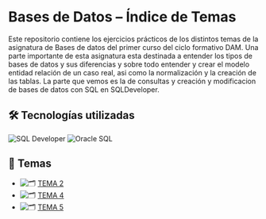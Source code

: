 # Bases de  Datos – Índice de Temas
  
  Este repositorio contiene los ejercicios prácticos de los distintos temas de la asignatura de Bases de datos del primer curso del ciclo formativo DAM.
  Una parte importante de esta asignatura esta destinada a entender los tipos de bases de datos y sus diferencias y sobre todo entender y crear el modelo entidad relación de un caso real, asi como la normalización y la creación de las tablas.
  La parte que vemos es la de consultas y creación y modificacion de bases de datos con SQL en SQLDeveloper.
  
  ## 🛠️ Tecnologías utilizadas
  
  ![SQL Developer](https://img.shields.io/badge/SQL%20Developer-336791?style=flat-square&logoColor=white)
![Oracle SQL](https://img.shields.io/badge/Oracle%20SQL-F80000?style=flat-square&logo=oracle&logoColor=white)

  
  ## 📁 Temas
  
  - ![🗂️](https://img.shields.io/badge/TEMA%202-darkgreen?style=flat-square) [TEMA 2](./TEMA%202)
  - ![🗂️](https://img.shields.io/badge/TEMA%204-darkgreen?style=flat-square) [TEMA 4](./TEMA%204)
  - ![🗂️](https://img.shields.io/badge/TEMA%205-darkgreen?style=flat-square) [TEMA 5](./TEMA%205)
  